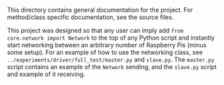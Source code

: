 This directory contains general documentation for the project.
For method/class specific documentation, see the source files.

This project was designed so that any user can imply add
`from core.network import Network` to the top of any Python script and
instantly start networking between an arbitrary number of Raspberry Pis (minus
some setup). For an example of how to use the networking class, see
`../experiments/driver/full_test/master.py` and `slave.py`. The `master.py`
script contains an example of the `Network` sending, and the `slave.py` script
and example of it receiving.